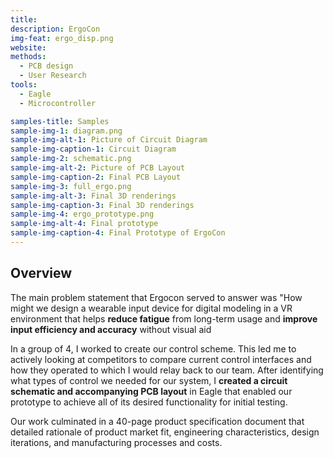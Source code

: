 ```yaml
---
title: 
description: ErgoCon
img-feat: ergo_disp.png
website: 
methods:
  - PCB design
  - User Research
tools:
  - Eagle
  - Microcontroller

samples-title: Samples
sample-img-1: diagram.png
sample-img-alt-1: Picture of Circuit Diagram
sample-img-caption-1: Circuit Diagram
sample-img-2: schematic.png
sample-img-alt-2: Picture of PCB Layout
sample-img-caption-2: Final PCB Layout
sample-img-3: full_ergo.png
sample-img-alt-3: Final 3D renderings
sample-img-caption-3: Final 3D renderings
sample-img-4: ergo_prototype.png
sample-img-alt-4: Final prototype
sample-img-caption-4: Final Prototype of ErgoCon
---
```


## Overview
The main problem statement that Ergocon served to answer was "How might we design a wearable input device for digital modeling in a VR environment that helps **reduce fatigue** from long-term usage and **improve input efficiency and accuracy** without visual aid

In a group of 4, I worked to create our control scheme. This led me to actively looking at competitors to compare current control interfaces and how they operated to which I would relay back to our team. After identifying what types of control we needed for our system, I **created a circuit schematic and accompanying PCB layout** in Eagle that enabled our prototype to achieve all of its desired functionality for initial testing. 

Our work culminated in a 40-page product specification document that detailed rationale of product market fit, engineering characteristics, design iterations, and manufacturing processes and costs. 


